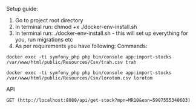 Setup guide:
1. Go to project root directory
2. In terminal run: chmod +x ./docker-env-install.sh
3. In terminal run: ./docker-env-install.sh - this will set up everything for you, run migrations etc
5. As per requirements you have following:
Commands:
```
docker exec -ti symfony_php php bin/console app:import-stocks /var/www/html/public/Resources/Csv/trah.csv trah
```
```
docker exec -ti symfony_php php bin/console app:import-stocks /var/www/html/public/Resources/Csv/lorotom.csv lorotom
```
API
```
GET (http://localhost:8080/api/get-stock?mpn=MR10&ean=5907555340603)
```
